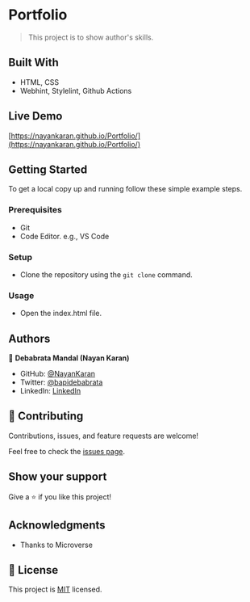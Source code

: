 # Portfolio

> This project is to show author's skills.

## Built With

- HTML, CSS
- Webhint, Stylelint, Github Actions

## Live Demo

[https://nayankaran.github.io/Portfolio/](https://nayankaran.github.io/Portfolio/)

## Getting Started

To get a local copy up and running follow these simple example steps.

### Prerequisites

- Git
- Code Editor. e.g., VS Code

### Setup

- Clone the repository using the `git clone` command.

### Usage

- Open the index.html file.



## Authors

👤 **Debabrata Mandal (Nayan Karan)**

- GitHub: [@NayanKaran](https://github.com/NayanKaran)
- Twitter: [@bapidebabrata](https://twitter.com/bapidebabrata)
- LinkedIn: [LinkedIn](https://www.linkedin.com/in/debabrata-mandal-83461696/)

## 🤝 Contributing

Contributions, issues, and feature requests are welcome!

Feel free to check the [issues page](../../issues/).

## Show your support

Give a ⭐️ if you like this project!

## Acknowledgments

- Thanks to Microverse

## 📝 License

This project is [MIT](./LICENSE) licensed.